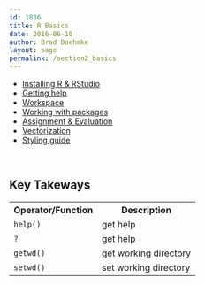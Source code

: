 ```yaml
---
id: 1836
title: R Basics
date: 2016-06-10
author: Brad Boehmke
layout: page
permalink: /section2_basics
---
```


* [Installing R & RStudio](installation)
* [Getting help](getting_help)
* [Workspace](workspace)
* [Working with packages](packages)
* [Assignment & Evaluation](assignment)
* [Vectorization](vectorization)
* [Styling guide](style)

<br>

## Key Takeways
<table class="w3-table-all" style="width:100%">
<tr>
	<th>Operator/Function</th>
	<th>Description</th>
</tr>
<tr>
	<td><code>help()</code></td>
	<td>get help</td>
</tr>
<tr>
	<td><code>?</code></td>
	<td>get help</td>
</tr>
<tr>
	<td><code>getwd()</code></td>
	<td>get working directory</td>
</tr>
<tr>
	<td><code>setwd()</code></td>
	<td>set working directory</td>
</tr>
</table>
